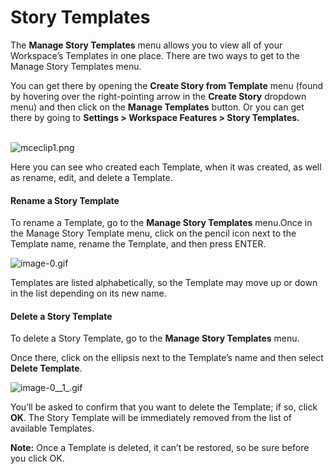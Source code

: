 # Story Templates

The **Manage Story Templates** menu allows you to view all of your Workspace’s Templates in one place. There are two ways to get to the Manage Story Templates menu.

You can get there by opening the **Create Story from Template** menu (found by hovering over the right-pointing arrow in the **Create Story** dropdown menu) and then click on the **Manage Templates** button. Or you can get there by going to **Settings > Workspace Features > Story Templates.**

\
![mceclip1.png](https://help.shortcut.com/hc/article_attachments/360064473292/mceclip1.png)

Here you can see who created each Template, when it was created, as well as rename, edit, and delete a Template.

#### Rename a Story Template

To rename a Template, go to the **Manage Story Templates** menu.Once in the Manage Story Template menu, click on the pencil icon next to the Template name, rename the Template, and then press ENTER.

![image-0.gif](https://help.shortcut.com/hc/article_attachments/360064473372/image-0.gif)

Templates are listed alphabetically, so the Template may move up or down in the list depending on its new name.

#### Delete a Story Template

To delete a Story Template, go to the **Manage Story Templates** menu.

Once there, click on the ellipsis next to the Template’s name and then select **Delete Template**.

![image-0\_\_1\_.gif](https://help.shortcut.com/hc/article_attachments/360064473432/image-0__1_.gif)

You’ll be asked to confirm that you want to delete the Template; if so, click **OK**. The Story Template will be immediately removed from the list of available Templates.

**Note:** Once a Template is deleted, it can’t be restored, so be sure before you click OK.

